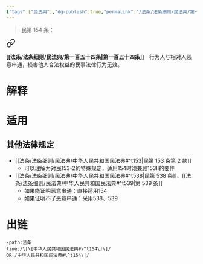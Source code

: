 ```yaml
---
{"tags":["民法典"],"dg-publish":true,"permalink":"/法条/法条细则/民法典/第一百五十四条/","dgPassFrontmatter":true,"created":"2024-11-18T10:22:44.415+08:00","updated":"2024-11-20T11:47:26.490+08:00"}
---
```


>民第 154 条：
<div class="transclusion internal-embed is-loaded"><a class="markdown-embed-link" href="/////#t154" aria-label="Open link"><svg xmlns="http://www.w3.org/2000/svg" width="24" height="24" viewBox="0 0 24 24" fill="none" stroke="currentColor" stroke-width="2" stroke-linecap="round" stroke-linejoin="round" class="svg-icon lucide-link"><path d="M10 13a5 5 0 0 0 7.54.54l3-3a5 5 0 0 0-7.07-7.07l-1.72 1.71"></path><path d="M14 11a5 5 0 0 0-7.54-.54l-3 3a5 5 0 0 0 7.07 7.07l1.71-1.71"></path></svg></a><div class="markdown-embed">



**[[法条/法条细则/民法典/第一百五十四条\|第一百五十四条]]**　行为人与相对人恶意串通，损害他人合法权益的民事法律行为无效。 

</div></div>

# 解释
# 适用
## 其他法律规定
- [[法条/法条细则/民法典/中华人民共和国民法典#^t153\|民第 153 条第 2 款]]
	- 可以理解为对民153-2的特殊规定，适用154时须兼顾153Ⅱ的要件
- [[法条/法条细则/民法典/中华人民共和国民法典#^t538\|民第 538 条]]、[[法条/法条细则/民法典/中华人民共和国民法典#^t539\|第 539 条]]
	- 如果能证明恶意串通：直接适用154
	- 如果证明不了恶意串通：采用538、539
# 出链
```query
-path:法条
line:/\[\[中华人民共和国民法典#\^t154\]\]/
OR /中华人民共和国民法典#\^t154\|/
```

